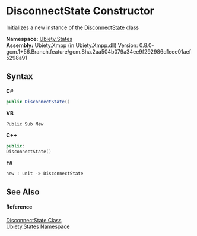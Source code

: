 # DisconnectState Constructor 
 

Initializes a new instance of the <a href="efc1e411-ba4a-b381-4802-9ba689997a42">DisconnectState</a> class

**Namespace:**&nbsp;<a href="20b8e647-a51d-e28e-4067-8a55aba73e08">Ubiety.States</a><br />**Assembly:**&nbsp;Ubiety.Xmpp (in Ubiety.Xmpp.dll) Version: 0.8.0-gcm.1+56.Branch.feature/gcm.Sha.2aa504b079a34ee9f292986d1eee01aef5298a91

## Syntax

**C#**<br />
``` C#
public DisconnectState()
```

**VB**<br />
``` VB
Public Sub New
```

**C++**<br />
``` C++
public:
DisconnectState()
```

**F#**<br />
``` F#
new : unit -> DisconnectState
```


## See Also


#### Reference
<a href="efc1e411-ba4a-b381-4802-9ba689997a42">DisconnectState Class</a><br /><a href="20b8e647-a51d-e28e-4067-8a55aba73e08">Ubiety.States Namespace</a><br />